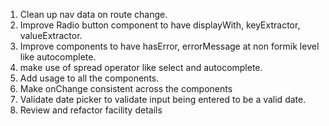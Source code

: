 1. Clean up nav data on route change.
2. Improve Radio button component to have displayWith, keyExtractor, valueExtractor.
3. Improve components to have hasError, errorMessage at non formik level like autocomplete.
4. make use of spread operator like select and autocomplete.
5. Add usage to all the components.
6. Make onChange consistent across the components
7. Validate date picker to validate input being entered to be a valid date.
8. Review and refactor facility details
